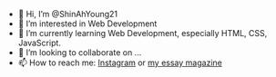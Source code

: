 - 👋 Hi, I’m @ShinAhYoung21
- 👀 I’m interested in Web Development
- 🌱 I’m currently learning Web Development, especially HTML, CSS, JavaScript.
- 💞️ I’m looking to collaborate on ...
- 📫 How to reach me: <a href="https://www.instagram.com/programmer_shinah/" target="_blank">Instagram</a> or <a href="https://brunch.co.kr/magazine/this">my essay magazine</a>

<!---
ShinAhYoung21/ShinAhYoung21 is a ✨ special ✨ repository because its `README.md` (this file) appears on your GitHub profile.
You can click the Preview link to take a look at your changes.
--->
